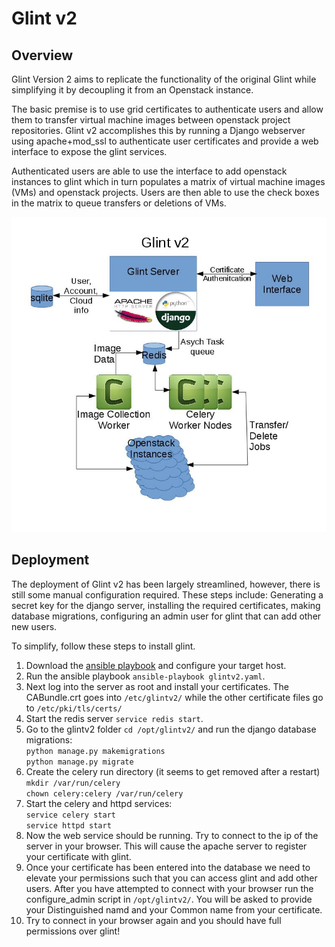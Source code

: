 # Glint v2

## Overview
Glint Version 2 aims to replicate the functionality of the original Glint
while simplifying it by decoupling it from an Openstack instance.

The basic premise is to use grid certificates to authenticate users and 
allow them to transfer virtual machine images between openstack project
repositories. Glint v2 accomplishes this by running a Django webserver
using apache+mod_ssl to authenticate user certificates and provide a
web interface to expose the glint services.

Authenticated users are able to use the interface to add openstack instances
to glint which in turn populates a matrix of virtual machine images (VMs) and
openstack projects. Users are then able to use the check boxes in the matrix
to queue transfers or deletions of VMs.

<img src="Glintv2.jpg" />


## Deployment

The deployment of Glint v2 has been largely streamlined, however, there is still
some manual configuration required. These steps include: Generating a secret key
for the django server, installing the required certificates, making database
migrations, configuring an admin user for glint that can add other new users.

To simplify, follow these steps to install glint.

1. Download the [ansible playbook](https://github.com/hep-gc/ansible-systems/tree/glintv2/heprc/glintv2) and configure your target host.
2. Run the ansible playbook `ansible-playbook glintv2.yaml`.
3. Next log into the server as root and install your certificates.
The CABundle.crt goes into `/etc/glintv2/` while the other certificate files go to
`/etc/pki/tls/certs/`
4. Start the redis server `service redis start`.
5. Go to the glintv2 folder `cd /opt/glintv2/` and run the django database migrations:  
`python manage.py makemigrations`  
`python manage.py migrate`  
6. Create the celery run directory (it seems to get removed after a restart)  
`mkdir /var/run/celery`  
`chown celery:celery /var/run/celery`  
7. Start the celery and httpd services:  
`service celery start`  
`service httpd start`  
8. Now the web service should be running. Try to connect to the ip of the server in
your browser. This will cause the apache server to register your certificate with glint.
9. Once your certificate has been entered into the database we need to elevate your
permissions such that you can access glint and add other users. After you have attempted
to connect with your browser run the configure_admin script in `/opt/glintv2/`. You will
be asked to provide your Distinguished namd and your Common name from your certificate.
10. Try to connect in your browser again and you should have full permissions over glint!